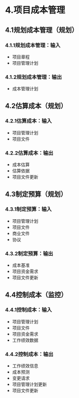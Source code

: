 # 4.项目成本管理

## 4.1规划成本管理（规划）

### 4.1.1规划成本管理：输入

- 项目章程
- 项目管理计划

### 4.1.2规划成本管理：输出

- 成本管理计划

## 4.2估算成本（规划）

### 4.2.1估算成本：输入

- 项目管理计划
- 项目文件

### 4.2.2估算成本：输出

- 成本估算
- 估算依据
- 项目文件更新

## 4.3制定预算（规划）

### 4.3.1制定预算：输入

- 项目管理计划
- 项目文件
- 商业文件
- 协议

### 4.3.2制定预算：输出

- 成本基准
- 项目资金需求
- 项目文件更新

## 4.4控制成本（监控）

### 4.4.1控制成本：输入

- 项目管理计划
- 项目文件
- 项目资金需求
- 工作绩效数据

### 4.4.2控制成本：输出

- 工作绩效信息
- 成本预测
- 变更请求
- 项目管理计划更新
- 项目文件更新
